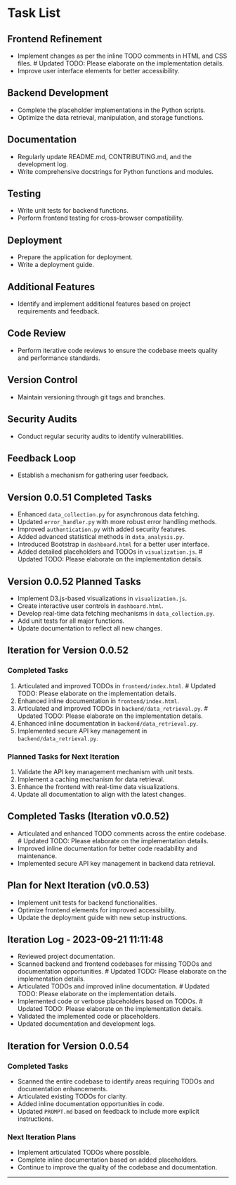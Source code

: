 

# Task List

## Frontend Refinement
- Implement changes as per the inline TODO comments in HTML and CSS files.  # Updated TODO: Please elaborate on the implementation details.
- Improve user interface elements for better accessibility.

## Backend Development
- Complete the placeholder implementations in the Python scripts.
- Optimize the data retrieval, manipulation, and storage functions.

## Documentation
- Regularly update README.md, CONTRIBUTING.md, and the development log.
- Write comprehensive docstrings for Python functions and modules.

## Testing
- Write unit tests for backend functions.
- Perform frontend testing for cross-browser compatibility.

## Deployment
- Prepare the application for deployment.
- Write a deployment guide.

## Additional Features
- Identify and implement additional features based on project requirements and feedback.

## Code Review
- Perform iterative code reviews to ensure the codebase meets quality and performance standards.

## Version Control
- Maintain versioning through git tags and branches.

## Security Audits
- Conduct regular security audits to identify vulnerabilities.

## Feedback Loop
- Establish a mechanism for gathering user feedback.


## Version 0.0.51 Completed Tasks
- Enhanced `data_collection.py` for asynchronous data fetching.
- Updated `error_handler.py` with more robust error handling methods.
- Improved `authentication.py` with added security features.
- Added advanced statistical methods in `data_analysis.py`.
- Introduced Bootstrap in `dashboard.html` for a better user interface.
- Added detailed placeholders and TODOs in `visualization.js`.  # Updated TODO: Please elaborate on the implementation details.

## Version 0.0.52 Planned Tasks
- Implement D3.js-based visualizations in `visualization.js`.
- Create interactive user controls in `dashboard.html`.
- Develop real-time data fetching mechanisms in `data_collection.py`.
- Add unit tests for all major functions.
- Update documentation to reflect all new changes.

## Iteration for Version 0.0.52

### Completed Tasks

1. Articulated and improved TODOs in `frontend/index.html`.  # Updated TODO: Please elaborate on the implementation details.
2. Enhanced inline documentation in `frontend/index.html`.
3. Articulated and improved TODOs in `backend/data_retrieval.py`.  # Updated TODO: Please elaborate on the implementation details.
4. Enhanced inline documentation in `backend/data_retrieval.py`.
5. Implemented secure API key management in `backend/data_retrieval.py`.

### Planned Tasks for Next Iteration

1. Validate the API key management mechanism with unit tests.
2. Implement a caching mechanism for data retrieval.
3. Enhance the frontend with real-time data visualizations.
4. Update all documentation to align with the latest changes.


## Completed Tasks (Iteration v0.0.52)

- Articulated and enhanced TODO comments across the entire codebase.  # Updated TODO: Please elaborate on the implementation details.
- Improved inline documentation for better code readability and maintenance.
- Implemented secure API key management in backend data retrieval.

## Plan for Next Iteration (v0.0.53)

- Implement unit tests for backend functionalities.
- Optimize frontend elements for improved accessibility.
- Update the deployment guide with new setup instructions.


## Iteration Log - 2023-09-21 11:11:48
- Reviewed project documentation.
- Scanned backend and frontend codebases for missing TODOs and documentation opportunities.  # Updated TODO: Please elaborate on the implementation details.
- Articulated TODOs and improved inline documentation.  # Updated TODO: Please elaborate on the implementation details.
- Implemented code or verbose placeholders based on TODOs.  # Updated TODO: Please elaborate on the implementation details.
- Validated the implemented code or placeholders.
- Updated documentation and development logs.
## Iteration for Version 0.0.54

### Completed Tasks

- Scanned the entire codebase to identify areas requiring TODOs and documentation enhancements.
- Articulated existing TODOs for clarity.
- Added inline documentation opportunities in code.
- Updated `PROMPT.md` based on feedback to include more explicit instructions.

### Next Iteration Plans

- Implement articulated TODOs where possible.
- Complete inline documentation based on added placeholders.
- Continue to improve the quality of the codebase and documentation.

---

